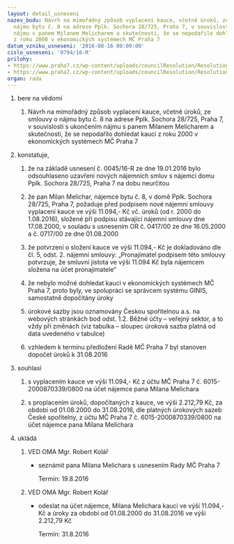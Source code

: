 ```yaml
---
layout: detail_usneseni
nazev_bodu: Návrh na mimořádný způsob vyplacení kauce, včetně úroků, ze smlouvy o
  nájmu bytu č. 8 na adrese Pplk. Sochora 28/725, Praha 7, v souvislosti s ukončením
  nájmu s panem Milanem Melicharem a skutečnosti, že se nepodařilo dohledat kauci
  z roku 2000 v ekonomických systémech MČ Praha 7
datum_vzniku_usneseni: '2016-08-16 00:00:00'
cislo_usneseni: '0794/16-R'
prilohy:
- https://www.praha7.cz/wp-content/uploads/councilResolution/Resolutions/27753/export/Duvodovazprava~92233.docx
- https://www.praha7.cz/wp-content/uploads/councilResolution/Resolutions/27753/export/export~298081.pdf
organ: rada
---
```

<ol id="urzList" class="urzList_view"><li id="" class="urzClass1"><span name="1">bere na vědomí</span><ol class="urzOlClass"><li style="text-align: left;" id="" class="urzClass2"><span><p>Návrh na mimořádný způsob vyplacení kauce, včetně úroků, ze smlouvy o nájmu bytu č. 8 na adrese Pplk. Sochora 28/725, Praha 7, v souvislosti s ukončením nájmu s panem Milanem Melicharem&nbsp;a skutečnosti, že se nepodařilo dohledat kauci z roku 2000 v ekonomických systémech MČ Praha 7</p></span></li></ol></li><li id="" class="urzClass1"><span name="50">konstatuje,</span><ol class="urzOlClass"><li style="text-align: left;" id="" class="urzClass2"><span><p>že na základě usnesení č. 0045/16-R ze dne 19.01.2016 bylo odsouhlaseno uzavření nových nájemních smluv s nájemci domu Pplk. Sochora 28/725, Praha 7 na dobu neurčitou</p></span></li><li style="text-align: left;" id="" class="urzClass2"><span><p>že pan Milan Melichar, nájemce bytu č. 8, v domě Pplk. Sochora 28/725, Praha 7, požaduje před podpisem nové nájemní smlouvy vyplacení kauce ve výši 11.094,- Kč vč. úroků (od r. 2000 do 1.08.2016), složené při podpisu stávající nájemní smlouvy dne 17.08.2000, v souladu s usnesením OR č. 0417/00 ze dne 16.05.2000 a č. 0717/00 ze dne 01.08.2000</p></span></li><li style="text-align: left;" id="" class="urzClass2"><span><p>že potvrzení o složení kauce ve výši 11.094,- Kč je dokladováno dle čl. 5, odst. 2. nájemní smlouvy: „Pronajímatel podpisem této smlouvy potvrzuje, že smluvní jistota ve výši 11.094 Kč byla nájemcem složena na účet pronajímatele“</p></span></li><li style="text-align: left;" id="" class="urzClass2"><span><p>že nebylo možné dohledat kauci v ekonomických systémech MČ Praha 7, proto byly, ve spolupráci se správcem systému GINIS, samostatně dopočítány úroky</p></span></li><li style="text-align: left;" id="" class="urzClass2"><span><p>úrokové sazby jsou oznamovány Českou spořitelnou a.s. na webových stránkách bod odst. 1.2. Běžné účty – veřejný sektor, a to vždy při změnách (viz tabulka – sloupec úroková sazba platná od data uvedeného v tabulce)</p></span></li><li style="text-align: left;" id="" class="urzClass2"><span><p>vzhledem k termínu předložení Radě MČ Praha 7 byl stanoven dopočet úroků k 31.08.2016</p></span></li></ol></li><li id="" class="urzClass1"><span name="26">souhlasí</span><ol class="urzOlClass"><li style="text-align: left;" id="" class="urzClass2"><span><p>s vyplacením kauce ve výši 11.094,- Kč z účtu MČ Praha 7 č. 6015-2000870339/0800 na účet nájemce pana Milana Melichara</p></span></li><li style="text-align: left;" id="" class="urzClass2"><span><p>s proplacením úroků, dopočítaných z kauce, ve výši 2.212,79 Kč, za období od 01.08.2000 do 31.08.2016, dle platných úrokových sazeb České spořitelny, z účtu MČ Praha 7 č. 6015-2000870339/0800 na účet nájemce pana Milana Melichara</p></span></li></ol></li><li class="urzClass1" id="urzUkoly"><span name="1">ukládá</span><ol class="urzOlClass"><li class="urzClass2"><span><p>VED OMA Mgr. Robert Kolář</p></span><ul class="urzUlClass"><li class="urzClass3"><span><p>seznámit pana Milana Melichara s usnesením Rady MČ Praha 7</p></span><span class="urzUkolTermin">  Termín:&nbsp;19.8.2016</span></li></ul></li><li class="urzClass2"><span><p>VED OMA Mgr. Robert Kolář</p></span><ul class="urzUlClass"><li class="urzClass3"><span><p>odeslat na účet nájemce, Milana Melichara kauci ve výši 11.094,- Kč a úroky za období od 01.08.2000 do 31.08.2016 ve výši 2.212,79 Kč</p></span><span class="urzUkolTermin">  Termín:&nbsp;31.8.2016</span></li></ul></li></ol></li></ol>
